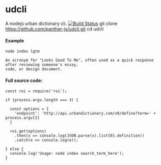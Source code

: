 # udcli

A nodejs urban dictionary cli.
[![Build Status](https://travis-ci.org/panther-js/udcli.svg?branch=master)](https://travis-ci.org/pantherjs/udcli)
    git clone https://github.com/panther-js/udcli.git
    cd udcli

#### Example

    node index lgtm
    
    An acronym for "Looks Good To Me", often used as a quick response after reviewing someone's essay, 
    code, or design document.

#### Full source code:

```
const roi = require('roi');

if (process.argv.length === 3) {

  const options = {
    'endpoint': 'http://api.urbandictionary.com/v0/define?term=' + process.argv[2]
  }
  
  roi.get(options)
    .then(x => console.log(JSON.parse(x).list[0].definition))
    .catch(e => console.log(e));

} else {
  console.log('Usage: node index search_term_here');
}
```
